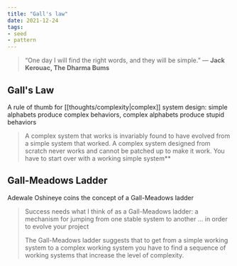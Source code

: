 ```yaml
---
title: "Gall's law"
date: 2021-12-24
tags:
- seed
- pattern
---
```


> “One day I will find the right words, and they will be simple.” ― **Jack Kerouac, The Dharma Bums**

## Gall's Law
A rule of thumb for [[thoughts/complexity|complex]] system design: simple alphabets produce complex behaviors, complex alphabets produce stupid behaviors

> A complex system that works is invariably found to have evolved from a simple system that worked. A complex system designed from scratch never works and cannot be patched up to make it work. You have to start over with a working simple system**

## Gall-Meadows Ladder

Adewale Oshineye coins the concept of a Gall-Meadows ladder

> Success needs what I think of as a Gall-Meadows ladder: a mechanism for jumping from one stable system to another ... in order to evolve your project
> 
> The Gall-Meadows ladder suggests that to get from a simple working system to a complex working system you have to find a sequence of working systems that increase the level of complexity.
